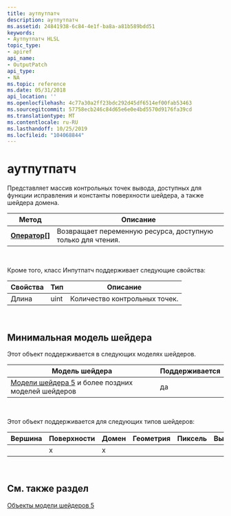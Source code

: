 ```yaml
---
title: аутпутпатч
description: аутпутпатч
ms.assetid: 24841938-6c84-4e1f-ba8a-a81b589bdd51
keywords:
- Аутпутпатч HLSL
topic_type:
- apiref
api_name:
- OutputPatch
api_type:
- NA
ms.topic: reference
ms.date: 05/31/2018
api_location: ''
ms.openlocfilehash: 4c77a30a2ff23bdc292d45df6514ef00fab53463
ms.sourcegitcommit: 57758ecb246c84d65e6e0e4bd5570d9176fa39cd
ms.translationtype: MT
ms.contentlocale: ru-RU
ms.lasthandoff: 10/25/2019
ms.locfileid: "104068844"
---
```

# <a name="outputpatch"></a>аутпутпатч

Представляет массив контрольных точек вывода, доступных для функции исправления и константы поверхности шейдера, а также шейдера домена.



| Метод                                                       | Описание                         |
|--------------------------------------------------------------|-------------------------------------|
| [**Оператор\[\]**](sm5-object-outputpatch-operatorindex.md) | Возвращает переменную ресурса, доступную только для чтения. |



 

Кроме того, класс Инпутпатч поддерживает следующие свойства:



| Свойства | Тип | Описание                   |
|------------|------|-------------------------------|
| Длина     | uint | Количество контрольных точек. |



 

## <a name="minimum-shader-model"></a>Минимальная модель шейдера

Этот объект поддерживается в следующих моделях шейдеров.



| Модель шейдера                                                                | Поддерживается |
|-----------------------------------------------------------------------------|-----------|
| [Модели шейдера 5](d3d11-graphics-reference-sm5.md) и более поздних моделей шейдеров | да       |



 

Этот объект поддерживается для следующих типов шейдеров:



| Вершина | Поверхности | Домен | Геометрия | Пиксель | Вычисления |
|--------|------|--------|----------|-------|---------|
|        | x    | x      |          |       |         |



 

## <a name="see-also"></a>См. также раздел

<dl> <dt>

[Объекты модели шейдеров 5](d3d11-graphics-reference-sm5-objects.md)
</dt> </dl>

 

 




